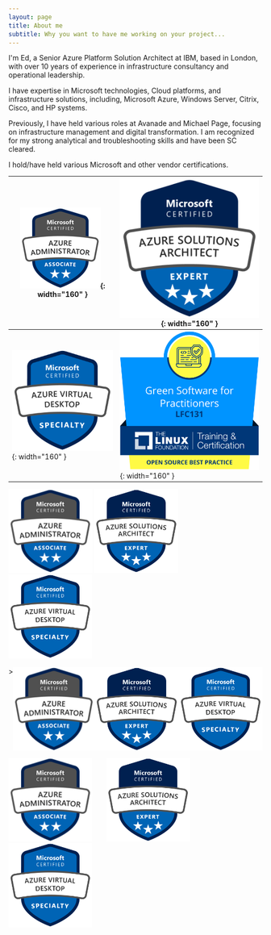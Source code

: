 ```yaml
---
layout: page
title: About me
subtitle: Why you want to have me working on your project...
---
```


I'm Ed, a Senior Azure Platform Solution Architect at IBM, based in London, with over 10 years of experience in infrastructure consultancy and operational leadership.

I have expertise in Microsoft technologies, Cloud platforms, and infrastructure solutions, including, Microsoft Azure, Windows Server, Citrix, Cisco, and HP systems.

Previously, I have held various roles at Avanade and Michael Page, focusing on infrastructure management and digital transformation. I am recognized for my strong analytical and troubleshooting skills and have been SC cleared.

I hold/have held various Microsoft and other vendor certifications.

| ![Azure Associate](/assets/img/azure-administrator-associate-600x600.png){: width="160" } | ![Azure Architect](/assets/img/azure-solutions-architect-expert-600x600.png){: width="160" } |
| ----------------------------------------------------------------------------------------- | -------------------------------------------------------------------------------------------- |
| ![Azure Virtual Desktop](/assets/img/azure-virtual-desktop-specialty-600x600.png){: width="160" } | ![Green Software](/assets/img/green_software.png){: width="160" }


<p float="left">
  <img src="/assets/img/azure-administrator-associate-600x600.png" width="33%" />
  <img src="/assets/img/azure-solutions-architect-expert-600x600.png" width="33%" />
  <img src="/assets/img/azure-virtual-desktop-specialty-600x600.png" width="33%" />
</p>

<div style="display: flex; flex-direction: row;">>
  <img src="/assets/img/azure-administrator-associate-600x600.png" width="33%" />
  <img src="/assets/img/azure-solutions-architect-expert-600x600.png" width="33%" />
  <img src="/assets/img/azure-virtual-desktop-specialty-600x600.png" width="33%" />
</div>

<p float="left">
  <img src="/assets/img/azure-administrator-associate-600x600.png" width="33%" />
  &nbsp;&nbsp;&nbsp;&nbsp;&nbsp;
  <img src="/assets/img/azure-solutions-architect-expert-600x600.png" width="33%" />
  &nbsp;&nbsp;&nbsp;&nbsp;&nbsp;
  <img src="/assets/img/azure-virtual-desktop-specialty-600x600.png" width="33%" />
</p>
